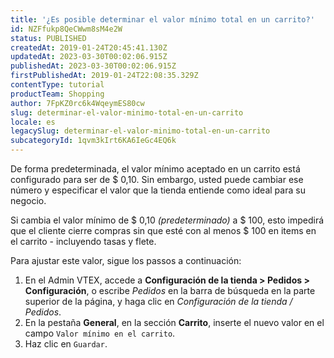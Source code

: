 ```yaml
---
title: '¿Es posible determinar el valor mínimo total en un carrito?'
id: NZFfukp8QeCWwm8sM4e2W
status: PUBLISHED
createdAt: 2019-01-24T20:45:41.130Z
updatedAt: 2023-03-30T00:02:06.915Z
publishedAt: 2023-03-30T00:02:06.915Z
firstPublishedAt: 2019-01-24T22:08:35.329Z
contentType: tutorial
productTeam: Shopping
author: 7FpKZ0rc6k4WqeymES80cw
slug: determinar-el-valor-minimo-total-en-un-carrito
locale: es
legacySlug: determinar-el-valor-minimo-total-en-un-carrito
subcategoryId: 1qvm3kIrt6KA6IeGc4EQ6k
---
```


De forma predeterminada, el valor mínimo aceptado en un carrito está configurado para ser de $ 0,10. Sin embargo, usted puede cambiar ese número y especificar el valor que la tienda entiende como ideal para su negocio.

Si cambia el valor mínimo de $ 0,10 *(predeterminado)* a $ 100, esto impedirá que el cliente cierre compras sin que esté con al menos $ 100 en items en el carrito - incluyendo tasas y flete.

Para ajustar este valor, sigue los passos a continuación:

1. En el Admin VTEX, accede a **Configuración de la tienda > Pedidos > Configuración**, o escribe *Pedidos* en la barra de búsqueda en la parte superior de la página, y haga clic en *Configuración de la tienda / Pedidos*.
2. En la pestaña **General**, en la sección **Carrito**, inserte el nuevo valor en el campo `Valor mínimo en el carrito`.
3. Haz clic en `Guardar`.
